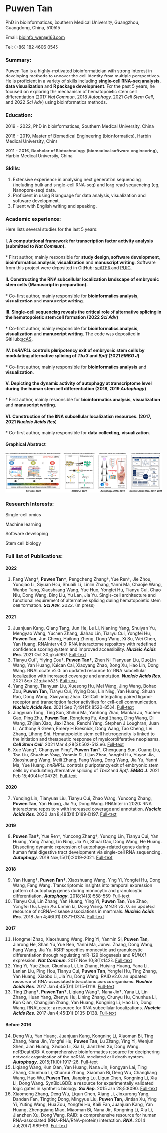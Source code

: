 # Puwen Tan

PhD in bioinformaticas, Southern Medical University, Guangzhou, Guangdong, China, 510515

Email: bioinfo_wen@163.com

Tel: (+86) 182 4606 0545

### Summary:

Puwen Tan is a highly-motivated bioinformatician with strong interest in developing methods to uncover the cell identity from multiple perspectives. He is proficient in a variety of skills including **single-cell RNA-seq analysis**, **data visualization** and **R package development**. For the past 5 years, he focused on exploring the mechanism of hematopoietic stem cell differentiation (2017 *Nat Commun*, 2018 *Autophagy*, 2021 *Cell Stem Cell*, and 2022 *Sci Adv*) using bioinformatics methods.

### Education:

2019 - 2022, PhD in bioinformaticas, Southern Medical University, China

2016 - 2019, Master of Biomedical Engineering (bioinformatics), Harbin Medical University, China

2011 - 2016, Bachelor of Biotechnology (biomedical software engineering), Harbin Medical University, China

### Skills:

1. Extensive experience in analysing next generation sequencing (including bulk and single-cell RNA-seq) and long read sequencing (eg, Nanopore-seq) data.
2. Proficient in using R language for data analysis, visualization and software development.
3. Fluent with English writing and speaking.

### Academic experience:

Here lists several studies for the last 5 years:

#### I. A computational framework for transcription factor activity analysis (submitted to ***Nat Commun***).

\* First author, mainly responsible for **study design**, **software development**, **bioinformatics analysis**, **visualization** and **manuscript writing**. Software from this project were deposited in GitHub: [scATFR](https://github.com/hmutpw/scATFR) and [PUIC](https://github.com/hmutpw/PUIC/).

#### II. Constructing the RNA subcellular localization landscape of embryonic stem cells (Manuscript in preparation).

\* Co-first author, mainly responsible for **bioinformatics analysis**, **visualization** and **manuscript writing**.

#### III. Single-cell sequencing reveals the critical role of alternative splicing in the hematopoietic stem cell formation (2022 ***Sci Adv***)

\* Co-first author, mainly responsible for **bioinformatics analysis**, **visualization** and **manuscript writing**. The code was deposited in GitHub:[scAS](https://github.com/hmutpw/scAS/).

#### IV. *hnRNPLL* controls pluripotency exit of embryonic stem cells by modulating alternative splicing of *Tbx3* and *Bptf* (2021 ***EMBO J***)

\* Co-first author, mainly responsible for **bioinformatics analysis** and **visualization**.

#### V. Depicting the dynamic activity of autophagy at transcriptome level during the human stem cell differentiation (2018, 2019 ***Autophagy***)

\* First author, mainly responsible for **bioinformatics analysis**, **visualization** and **manuscript writing**.

#### VI. Construction of the RNA subcellular localization resources. (2017, 2021 ***Nucleic Acids Res***)

\* Co-first author, mainly responsible for **data collecting**, **visualization**.

#### Graphical Abstract

![Graphical Abstract](./Figure_eng.png)

### Research Interests:

Single-cell omics

Machine learning

Software developing

Stem cell biology




### Full list of Publications:

#### 2022
1. Fang Wang†, **Puwen Tan†**, Pengcheng Zhang†, Yue Ren†, Jie Zhou, Yunqiao Li, Siyuan Hou, Shuaili Li, Linlin Zhang, Yanni Ma, Chaojie Wang, Wanbo Tang, Xiaoshuang Wang, Yue Huo, Yongfei Hu, Tianyu Cui, Chao Niu, Dong Wang, Bing Liu, Yu Lan, Jia Yu. Single-cell architecture and functional requirement of alternative splicing during hematopoietic stem cell formation. ***Sci Adv***. 2022. (In press)

#### 2021
2. Juanjuan Kang, Qiang Tang, Jun He, Le Li, Nianling Yang, Shuiyan Yu, Mengyao Wang, Yuchen Zhang, Jiahao Lin, Tianyu Cui, Yongfei Hu, **Puwen Tan**, Jun Cheng, Hailong Zheng, Dong Wang, Xi Su, Wei Chen, Yan Huang. RNAInter v4.0: RNA interactome repository with redefined confidence scoring system and improved accessibility. ***Nucleic Acids Res***. 2021 Oct 30;gkab997. [Full-text](https://doi.org/10.1093/nar/gkab997)
3. Tianyu Cui†, Yiying Dou†, **Puwen Tan†**, Zhen Ni, Tianyuan Liu, DuoLin Wang, Yan Huang, Kaican Cai, Xiaoyang Zhao, Dong Xu, Hao Lin, Dong Wang. RNALocate v2.0: an updated resource for RNA subcellular localization with increased coverage and annotation. ***Nucleic Acids Res***. 2021 Sep 22;gkab825. [Full-text](https://doi.org/10.1093/nar/gkab825)
4. Yang Zhang, Tianyuan Liu, Xuesong Hu, Mei Wang, Jing Wang, Bohao Zou, **Puwen Tan**, Tianyu Cui, Yiying Dou, Lin Ning, Yan Huang, Shuan Rao, Dong Wang, Xiaoyang Zhao. CellCall: integrating paired ligand-receptor and transcription factor activities for cell-cell communication. ***Nucleic Acids Res***. 2021 Sep 7;49(15):8520-8534. [Full-text](https://doi.org/10.1093/nar/gkab638)
5. Jingyuan Tong, Ting Sun, Shihui Ma, Yanhong Zhao, Mankai Ju, Yuchen Gao, Ping Zhu, **Puwen Tan**, Rongfeng Fu, Anqi Zhang, Ding Wang, Di Wang, Zhijian Xiao, Jiaxi Zhou, Renchi Yang, Stephen J Loughran, Juan Li, Anthony R Green, Emery H Bresnick, Dong Wang, Tao Cheng, Lei Zhang, Lihong Shi. Hematopoietic stem cell heterogeneity is linked to the initiation and therapeutic response of myeloproliferative neoplasms. ***Cell Stem Cell***. 2021 Mar 4;28(3):502-513.e6. [Full-text](https://doi.org/10.1016/j.stem.2021.01.018)
6. Xue Wang†, Changyun Ping†, **Puwen Tan†**, Chenguang Sun, Guang Liu, Tao Liu, Shuchun Yang, Yanmin Si, Lijun Zhao, Yongfei Hu, Yuyan Jia, Xiaoshuang Wang, Meili Zhang, Fang Wang, Dong Wang, Jia Yu, Yanni Ma, Yue Huang. *hnRNPLL* controls pluripotency exit of embryonic stem cells by modulating alternative splicing of *Tbx3* and *Bptf*. ***EMBO J***. 2021 Feb 15;40(4):e104729. [Full-text](https://doi.org/10.15252/embj.2020104729)

#### 2020
7. Yunqing Lin, Tianyuan Liu, Tianyu Cui, Zhao Wang, Yuncong Zhang, **Puwen Tan**, Yan Huang, Jia Yu, Dong Wang. RNAInter in 2020: RNA interactome repository with increased coverage and annotation. ***Nucleic Acids Res***. 2020 Jan 8;48(D1):D189-D197. [Full-text](https://doi.org/10.1093/nar/gkz804)

#### 2019
8. **Puwen Tan†**, Yue Ren†, Yuncong Zhang†, Yunqing Lin, Tianyu Cui, Yan Huang, Yang Zhang, Lin Ning, Jia Yu, Shuai Gao, Dong Wang, He Huang. Dissecting dynamic expression of autophagy-related genes during human fetal digestive tract development via single-cell RNA sequencing. ***Autophagy***. 2019 Nov;15(11):2019-2021. [Full-text](https://doi.org/10.1080/15548627.2019.1656956)

#### 2018
9. Yan Huang†, **Puwen Tan†**, Xiaoshuang Wang, Ying Yi, Yongfei Hu, Dong Wang, Fang Wang. Transcriptomic insights into temporal expression pattern of autophagy genes during monocytic and granulocytic differentiation. ***Autophagy***. 2018;14(3):558-559. [Full-text](https://doi.org/10.1080/15548627.2018.1425060)
10. Tianyu Cui, Lin Zhang, Yan Huang, Ying Yi, **Puwen Tan**, Yue Zhao, Yongfei Hu, Liyan Xu, Enmin Li, Dong Wang. MNDR v2. 0: an updated resource of ncRNA–disease associations in mammals. ***Nucleic Acids Res***. 2018 Jan 4;46(D1):D371-D374. [Full-text](https://doi.org/10.1093/nar/gkx1025)

#### 2017
11. Hongmei Zhao, Xiaoshuang Wang, Ping Yi, Yanmin Si, **Puwen Tan**, Jinrong He, Shan Yu, Yue Ren, Yanni Ma, Junwu Zhang, Dong Wang, Fang Wang, Jia Yu. KSRP specifies monocytic and granulocytic differentiation through regulating miR-129 biogenesis and *RUNX1* expression. ***Nat Commun***. 2017 Nov 10;8(1):1428. [Full-text](https://www.nature.com/articles/s41467-017-01425-3)
12. Ying Yi, Yue Zhao, Chunhua Li, Lin Zhang, Huiying Huang, Yana Li, Lanlan Liu, Ping Hou, Tianyu Cui, **Puwen Tan**, Yongfei Hu, Ting Zhang, Yan Huang, Xiaobo Li, Jia Yu, Dong Wang. RAID v2.0: an updated resource of RNA-associated interactions across organisms. ***Nucleic Acids Res***. 2017 Jan 4;45(D1):D115-D118. [Full-text](https://doi.org/10.1093/nar/gkw1052)
13. Ting Zhang†, **Puwen Tan†**, Liqiang Wang†, Nana Jin†, Yana Li, Lin Zhang, Huan Yang, Zhenyu Hu, Lining Zhang, Chunyu Hu, Chunhua Li, Kun Qian, Changjian Zhang, Yan Huang, Kongning Li, Hao Lin, Dong Wang. RNALocate: a resource for RNA subcellular localizations. ***Nucleic Acids Res***. 2017 Jan 4;45(D1):D135-D138. [Full-text](https://doi.org/10.1093/nar/gkw728)

#### Before 2016
14. Deng Wu, Yan Huang, Juanjuan Kang, Kongning Li, Xiaoman Bi, Ting Zhang, Nana Jin, Yongfei Hu, **Puwen Tan**, Lu Zhang, Ying Yi, Wenjun Shen, Jian Huang, Xiaobo Li, Xia Li, Jianzhen Xu, Dong Wang. ncRDeathDB: A comprehensive bioinformatics resource for deciphering network organization of the ncRNA-mediated cell death system. ***Autophagy***. 2015;11(10):1917-26. [Full-text](https://doi.org/10.1080/15548627.2015.1089375)
15. Liqiang Wang, Kun Qian, Yan Huang, Nana Jin, Hongyan Lai, Ting Zhang, Chunhua Li, Chunrui Zhang, Xiaoman Bi, Deng Wu, Changliang Wang, Hao Wu, **Puwen Tan**, Jianping Lu, Liqun Chen, Kongning Li, Xia Li, Dong Wang. SynBioLGDB: a resource for experimentally validated logic gates in synthetic biology. ***Sci Rep***. 2015 Jan 28;5:8090. [Full-text](https://www.nature.com/articles/srep08090)
16. Xiaomeng Zhang, Deng Wu, Liqun Chen, Xiang Li, Jinxurong Yang, Dandan Fan, Tingting Dong, Mingyue Liu, **Puwen Tan**, Jintian Xu, Ying Yi, Yuting Wang, Hua Zou, Yongfei Hu, Kaili Fan, Juanjuan Kang, Yan Huang, Zhengqiang Miao, Miaoman Bi, Nana Jin, Kongning Li, Xia Li, Jianzhen Xu, Dong Wang. RAID: a comprehensive resource for human RNA-associated (RNA–RNA/RNA–protein) interaction. ***RNA***. 2014 Jul;20(7):989-93. [Full-text](https://rnajournal.cshlp.org/content/20/7/989)
